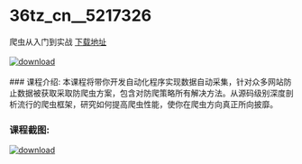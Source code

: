 # 36tz_cn__5217326
爬虫从入门到实战
[下载地址](http://www.36tz.cn/article/5217326 "下载地址")
<br/></br>[![download](http://36tz.cn/muke_img/2021_01_1-300x175.png "下载地址")](http://www.36tz.cn/article/5217326 "下载地址")
<br/></br>### 课程介绍:
本课程将带你开发自动化程序实现数据自动采集，针对众多网站防止数据被获取采取防爬虫方案，包含对防爬策略所有解决方法。从源码级别深度剖析流行的爬虫框架，研究如何提高爬虫性能，使你在爬虫方向真正所向披靡。

### 课程截图:
[![download](http://36tz.cn/muke_img/2021_01_2.png "下载地址")](http://www.36tz.cn/article/5217326 "下载地址")
